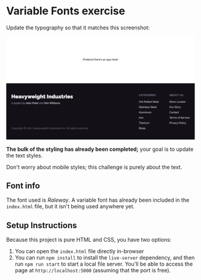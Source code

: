 # Variable Fonts exercise

Update the typography so that it matches this screenshot:

<img alt="Desktop-sized screenshot of a site footer" src="./docs/mockup.png" style="" />

**The bulk of the styling has already been completed;** your goal is to update the text styles.

Don't worry about mobile styles; this challenge is purely about the text.

## Font info

The font used is _Raleway_. A variable font has already been included in the `index.html` file, but it isn't being used anywhere yet.

## Setup Instructions

Because this project is pure HTML and CSS, you have two options:

1. You can open the `index.html` file directly in-browser
2. You can run `npm install` to install the `live-server` dependency, and then run `npm run start` to start a local file server. You'll be able to access the page at `http://localhost:5000` (assuming that the port is free).
